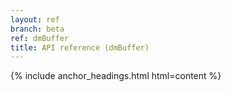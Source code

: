 ```yaml
---
layout: ref
branch: beta
ref: dmBuffer
title: API reference (dmBuffer)
---
```

{% include anchor_headings.html html=content %}